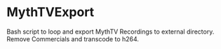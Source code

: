 # MythTVExport
Bash script to loop and export MythTV Recordings to external directory.  Remove Commercials and transcode to h264.
